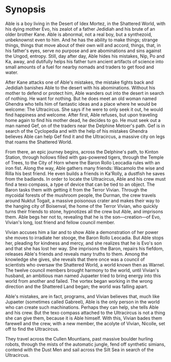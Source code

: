 # Synopsis

Able is a boy living in the Desert of Idex Mortez, in the Shattered World, with his dying mother Evo, his zealot of a father Jedidiah and his brute of an older brother Kane. Able is abnormal, not a real boy, but a synthezoid, unbeknownst even to him. And he has the ability to make things; strange things, things that move about of their own will and accord, things, that, in his father's eyes, serve no purpose and are abominations and sins against the Ungod, entropy. Still, day after day, Able hides his mistakes, Nip, Po and Ka, away, and dutifully helps his father turn ancient artifacts of science into small amounts of a fuel for nearby nomads and traders to get food and water.

After Kane attacks one of Able's mistakes, the mistake fights back and Jedidiah banishes Able to the desert with his abominations. Without his mother to defend or protect him, Able wanders out into the desert in search of nothing. He want  for nothing. But he does meet an old woman named Ghendra who tells him of fantastic ideas and a place where he would be welcome: The Ultracircus. She says if he were to only seek it out, he would find happiness and welcome. After first, Able refuses, but upon traveling home again to find his mother dead, he decides to go. He must seek out a man named Gef, on of the traders near the Delphine Metoer's path. Gef is in search of the Cyclopedia and with the help of his mistakes Ghendra believes Able can help Gef find it and the Ultracircus, a massive city on legs that roams the Shattered World.

From there, an epic journey begins, across the Delphine's path, to Kinton Station, through hollows filled with gas-powered tigers, through the Temple of Trees, to the City of Horn where the Baron Rollo Leocadia rules with an iron fist. Along the way, Able gathers many friends: Wacamolo the wise and Rilla his best friend. He even builds a friends in Ka'Rolly, a dustfish he saves from the badlands. In order to locate the Ultracircus, Able and his crew must find a texo compass, a type of device that can be tied to an object. The Baron tasks them with getting it from the Terror Vivian. Through the mycoidal forests of the mushroom people, the Durman, the crew travels around Nuktut Togait, a massive poisonous crater and makes their way to the hanging city of Boisenval, the home of the Terror Vivian, who quickly turns their friends to stone, hypnotizes all the crew but Able, and imprisons them. Able begs her not to, revealing that he is the son—creation—of Evo, Vivian's long, lost friend and fellow council member.

Vivian accuses him a liar and to show Able a demonstration of her power she moves to irradiate her stooge, the Baron Rollo Leocadia. But Able stops her, pleading for kindness and mercy, and she realizes that he is Evo's son and that she has lost her way. She imprisons the Baron, repairs his fiefdom, releases Able's friends and reveals many truths to them. Among the knowledge she gives, she reveals that there once was a council of scientists who oversaw the Shattered World, a world known then as Warnel. The twelve council members brought harmony to the world, until Vivian's husband, an ambitious man named Jupaeter tried to bring energy into this world from another and failed. The vortex began working in the wrong direction and the Shattered Land began; the world was falling apart.

Able's mistakes, are in fact, programs, and Vivian believes that, much like Jupaeter  (sometimes called Gabreel), Able is the only person in the world who can create such machinations. Perhaps they can help, she tells Able and his crew. But the texo compass attached to the Ultracircus is not a thing she can give them, because it is Able himself. With this, Vivian bades them farewell and the crew, with a new member, the acolyte of Vivian, Nicolle, set off to find the Ultracircus.

They travel across the Cullen Mountians, past massive boulder hurling robots, through the mists of the automatic jungle, fend off synthetic simians, contend with the Dust Men and sail across the Silt Sea in search of the Ultracircus.